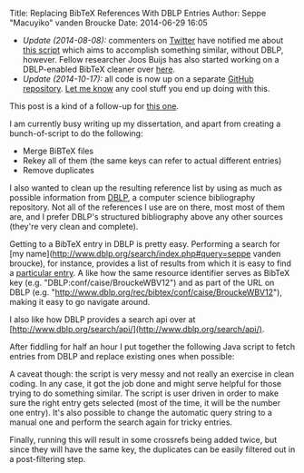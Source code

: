 Title: Replacing BibTeX References With DBLP Entries
Author: Seppe "Macuyiko" vanden Broucke
Date: 2014-06-29 16:05

- *Update (2014-08-08):* commenters on [Twitter](https://twitter.com/macuyiko) have notified me about [this script](http://www.snowelm.com/~t/doc/tips/makebib.en.html) which aims to accomplish something similar, without DBLP, however. Fellow researcher Joos Buijs has also started working on a DBLP-enabled BibTeX cleaner over [here](https://github.com/joosbuijs/bibcleaner).
- *Update (2014-10-17):* all code is now up on a separate [GitHub repository](http://blog.macuyiko.com/post/2014/replacing-bibtex-references-with-dblp-entries.html). [Let me know](https://twitter.com/macuyiko) any cool stuff you end up doing with this.

This post is a kind of a follow-up for [this one](|filename|/2014/2014_02_converting-plain-text-references-to-bibtex.md).

I am currently busy writing up my dissertation, and apart from creating a bunch-of-script to do the following:

* Merge BiBTeX files
* Rekey all of them (the same keys can refer to actual different entries)
* Remove duplicates

I also wanted to clean up the resulting reference list by using as much as possible information from [DBLP](http://www.dblp.org/search/index.php), a computer science bibliography repository. Not all of the references I use are on there, most most of them are, and I prefer DBLP's structured bibliography above any other sources (they're very clean and complete).

Getting to a BibTeX entry in DBLP is pretty easy. Performing a search for [my name](http://www.dblp.org/search/index.php#query=seppe vanden broucke), for instance, provides a list of results from which it is easy to find a [particular entry](http://www.dblp.org/rec/bibtex/conf/caise/BrouckeWBV12). A like how the same resource identifier serves as BibTeX key (e.g. "DBLP:conf/caise/BrouckeWBV12") and as part of the URL on DBLP (e.g. "http://www.dblp.org/rec/bibtex/conf/caise/BrouckeWBV12"), making it easy to go navigate around.

I also like how DBLP provides a search api over at [http://www.dblp.org/search/api/](http://www.dblp.org/search/api/).

After fiddling for half an hour I put together the following Java script to fetch entries from DBLP and replace existing ones when possible:

<script src="https://gist.github.com/Macuyiko/3a7231681a251fc812f0.js"></script>

A caveat though: the script is very messy and not really an exercise in clean coding. In any case, it got the job done and might serve helpful for those trying to do something similar. The script is user driven in order to make sure the right entry gets selected (most of the time, it will be the number one entry). It's also possible to change the automatic query string to a manual one and perform the search again for tricky entries.

Finally, running this will result in some crossrefs being added twice, but since they will have the same key, the duplicates can be easily filtered out in a post-filtering step.
